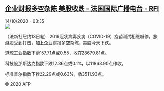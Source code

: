 <!--1602644145000-->
[企业财报多空杂陈 美股收跌 – 法国国际广播电台 - RFI](http://www.rfi.fr//cn/contenu/20201014-%E4%BC%81%E4%B8%9A%E8%B4%A2%E6%8A%A5%E5%A4%9A%E7%A9%BA%E6%9D%82%E9%99%88-%E7%BE%8E%E8%82%A1%E6%94%B6%E8%B7%8C)
------

<div>14/10/2020 - 03:35</div><img src="https://s.rfi.fr/media/display/28c95c1e-0dc1-11eb-91a4-005056a964fe/w:310/p:16x9/eco0003b.201014093502.jpg"><div class="t-content__body u-clearfix"><p>（法新社纽约13日电）    2019冠状病毒疾病（COVID-19）疫苗测试相继喊停，旅游股受到打击，加上企业财报多空杂陈，美股今天下跌。</p><p>    道琼工业指数下滑157.71点或0.55，收在28679.81点。</p><p>    科技股那斯达克指数下跌12.36点或0.1%，以11863.90点作收。</p><p>    标准普尔指数下挫22.29点或0.63%，收3511.93点。</p><p class="t-copyright">© 2020 AFP</p>        </div>
